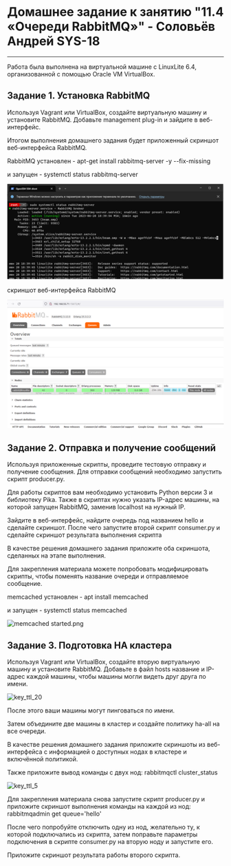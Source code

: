 

# Домашнее задание к занятию "11.4 «Очереди RabbitMQ»" - Соловьёв Андрей SYS-18

---

Работа была выполнена на виртуальной машине с LinuxLite 6.4, организованной с помощью Oracle VM VirtualBox.



## Задание 1. Установка RabbitMQ

Используя Vagrant или VirtualBox, создайте виртуальную машину и установите RabbitMQ. Добавьте management plug-in и зайдите в веб-интерфейс.

Итогом выполнения домашнего задания будет приложенный скриншот веб-интерфейса RabbitMQ.

RabbitMQ установлен  -  apt-get install rabbitmq-server -y --fix-missing

и запущен - systemctl status rabbitmq-server


![RabbitMQ_started.PNG](https://github.com/Andrewsolo1969/11-4-hw/blob/master/img/RabbitMQ_started.PNG)


скриншот веб-интерфейса RabbitMQ


![RabbitMQ_web.PNG](https://github.com/Andrewsolo1969/11-4-hw/blob/master/img/RabbitMQ_web.PNG)


## Задание 2. Отправка и получение сообщений

Используя приложенные скрипты, проведите тестовую отправку и получение сообщения. Для отправки сообщений необходимо запустить скрипт producer.py.

Для работы скриптов вам необходимо установить Python версии 3 и библиотеку Pika. Также в скриптах нужно указать IP-адрес машины, на которой запущен RabbitMQ, заменив localhost на нужный IP.

Зайдите в веб-интерфейс, найдите очередь под названием hello и сделайте скриншот. После чего запустите второй скрипт consumer.py и сделайте скриншот результата выполнения скрипта

В качестве решения домашнего задания приложите оба скриншота, сделанных на этапе выполнения.

Для закрепления материала можете попробовать модифицировать скрипты, чтобы поменять название очереди и отправляемое сообщение.




memcached установлен  -  apt install memcached

и запущен - systemctl status memcached

![memcached started.png](https://github.com/Andrewsolo1969/11-4-hw/blob/main/img/memcached_started.png)


## Задание 3. Подготовка HA кластера

Используя Vagrant или VirtualBox, создайте вторую виртуальную машину и установите RabbitMQ. Добавьте в файл hosts название и IP-адрес каждой машины, чтобы машины могли видеть друг друга по имени.


![key_ttl_20](https://github.com/Andrewsolo1969/11-4-hw/blob/main/img/key_ttl_20.png)


После этого ваши машины могут пинговаться по имени.

Затем объедините две машины в кластер и создайте политику ha-all на все очереди.

В качестве решения домашнего задания приложите скриншоты из веб-интерфейса с информацией о доступных нодах в кластере и включённой политикой.

Также приложите вывод команды с двух нод:  rabbitmqctl cluster_status


![key_ttl_5](https://github.com/Andrewsolo1969/11-4-hw/blob/main/img/key_ttl_5.png)


Для закрепления материала снова запустите скрипт producer.py и приложите скриншот выполнения команды на каждой из нод:  rabbitmqadmin get queue='hello'

После чего попробуйте отключить одну из нод, желательно ту, к которой подключались из скрипта, затем поправьте параметры подключения в скрипте consumer.py на вторую ноду и запустите его.

Приложите скриншот результата работы второго скрипта.














 

